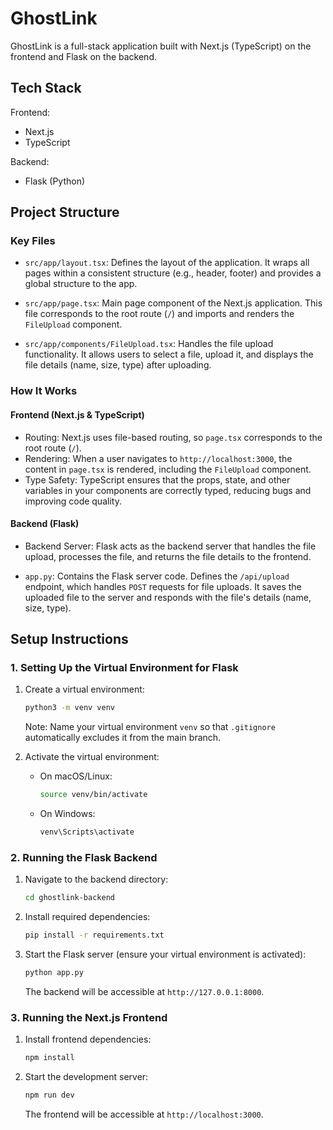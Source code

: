# GhostLink

GhostLink is a full-stack application built with Next.js (TypeScript) on the frontend and Flask on the backend.

## Tech Stack

Frontend:
- Next.js
- TypeScript

Backend:
- Flask (Python)

## Project Structure

### Key Files

- `src/app/layout.tsx`: Defines the layout of the application. It wraps all pages within a consistent structure (e.g., header, footer) and provides a global structure to the app.
  
- `src/app/page.tsx`: Main page component of the Next.js application. This file corresponds to the root route (`/`) and imports and renders the `FileUpload` component.
  
- `src/app/components/FileUpload.tsx`: Handles the file upload functionality. It allows users to select a file, upload it, and displays the file details (name, size, type) after uploading.

### How It Works

#### Frontend (Next.js & TypeScript)

- Routing: Next.js uses file-based routing, so `page.tsx` corresponds to the root route (`/`).
- Rendering: When a user navigates to `http://localhost:3000`, the content in `page.tsx` is rendered, including the `FileUpload` component.
- Type Safety: TypeScript ensures that the props, state, and other variables in your components are correctly typed, reducing bugs and improving code quality.

#### Backend (Flask)

- Backend Server: Flask acts as the backend server that handles the file upload, processes the file, and returns the file details to the frontend.
  
- `app.py`: Contains the Flask server code. Defines the `/api/upload` endpoint, which handles `POST` requests for file uploads. It saves the uploaded file to the server and responds with the file's details (name, size, type).

## Setup Instructions

### 1. Setting Up the Virtual Environment for Flask

1. Create a virtual environment:
    ```bash
    python3 -m venv venv
    ```
   Note: Name your virtual environment `venv` so that `.gitignore` automatically excludes it from the main branch.

2. Activate the virtual environment:
    - On macOS/Linux:
        ```bash
        source venv/bin/activate
        ```
    - On Windows:
        ```bash
        venv\Scripts\activate
        ```

### 2. Running the Flask Backend

1. Navigate to the backend directory:
    ```bash
    cd ghostlink-backend
    ```

2. Install required dependencies:
    ```bash
    pip install -r requirements.txt
    ```

3. Start the Flask server (ensure your virtual environment is activated):
    ```bash
    python app.py
    ```
   The backend will be accessible at `http://127.0.0.1:8000`.

### 3. Running the Next.js Frontend

1. Install frontend dependencies:
    ```bash
    npm install
    ```

2. Start the development server:
    ```bash
    npm run dev
    ```
   The frontend will be accessible at `http://localhost:3000`.